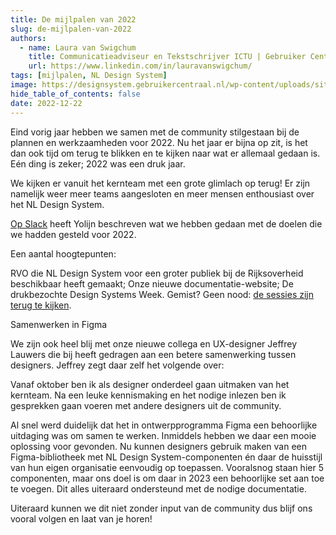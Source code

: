 ```yaml
---
title: De mijlpalen van 2022
slug: de-mijlpalen-van-2022
authors:
  - name: Laura van Swigchum
    title: Communicatieadviseur en Tekstschrijver ICTU | Gebruiker Centraal
    url: https://www.linkedin.com/in/lauravanswigchum/
tags: [mijlpalen, NL Design System]
image: https://designsystem.gebruikercentraal.nl/wp-content/uploads/sites/26/2022/06/Bryan-de-Jong.jpeg
hide_table_of_contents: false
date: 2022-12-22
---
```


Eind vorig jaar hebben we samen met de community stilgestaan bij de plannen en werkzaamheden voor 2022. Nu het jaar er bijna op zit, is het dan ook tijd om terug te blikken en te kijken naar wat er allemaal gedaan is. Eén ding is zeker; 2022 was een druk jaar.

<!-- truncate -->

We kijken er vanuit het kernteam met een grote glimlach op terug! Er zijn namelijk weer meer teams aangesloten en meer mensen enthousiast over het NL Design System.

[Op Slack](https://praatmee.codefor.nl) heeft Yolijn beschreven wat we hebben gedaan met de doelen die we hadden gesteld voor 2022.

Een aantal hoogtepunten:

RVO die NL Design System voor een groter publiek bij de Rijksoverheid beschikbaar heeft gemaakt;
Onze nieuwe documentatie-website;
De drukbezochte Design Systems Week. Gemist? Geen nood: [de sessies zijn terug te kijken](https://nldesignsystem.nl/events/design-systems-week-2022).

Samenwerken in Figma

We zijn ook heel blij met onze nieuwe collega en UX-designer Jeffrey Lauwers die bij heeft gedragen aan een betere samenwerking tussen designers. Jeffrey zegt daar zelf het volgende over:

Vanaf oktober ben ik als designer onderdeel gaan uitmaken van het kernteam. Na een leuke kennismaking en het nodige inlezen ben ik gesprekken gaan voeren met andere designers uit de community.

Al snel werd duidelijk dat het in ontwerpprogramma Figma een behoorlijke uitdaging was om samen te werken. Inmiddels hebben we daar een mooie oplossing voor gevonden. Nu kunnen designers gebruik maken van een Figma-bibliotheek met NL Design System-componenten én daar de huisstijl van hun eigen organisatie eenvoudig op toepassen. Vooralsnog staan hier 5 componenten, maar ons doel is om daar in 2023 een behoorlijke set aan toe te voegen. Dit alles uiteraard ondersteund met de nodige documentatie.

Uiteraard kunnen we dit niet zonder input van de community dus blijf ons vooral volgen en laat van je horen!
